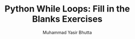 ---
layout: fill-blanks
title: "Python While Loops: Fill in the Blanks Exercises"
description: Improve your Python while loop skills with interactive fill-in-the-blanks exercises designed for beginners. Practice essential loop concepts and solidify your understanding.
keywords: Python, while loops, fill in the blanks, Python exercises, beginner Python, programming practice, Python loops, coding drills, learn Python, interactive exercises
author: "Muhammad Yasir Bhutta"
toc: toc/python.html
topic: "loops-while"
course: "python"
prev: /python/docs/loops-while/practice-and-progress/true-false-loops-while.html
next: /python/docs/loops-while/practice-and-progress/mcqs-loops-while.html
show_practice_progress: true
show_mini_project: null
show_toc: true
breadcrumb:
  - title: Home
    url: /
  - title: python
    url: /python/
  - title: Control Flow
    url: /python/docs/control-flow/
  - title: loops-while
    url: /python/docs/loops-while/
---